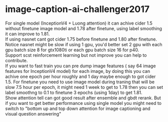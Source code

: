 # image-caption-ai-challenger2017
For single model (InceptionV4 + Luong attention) it can achive cider 1.5 without finetune image model and 1.78 after finetune, using label smoothing it can improve to 1.81.    
If using nasnet cant got cider 1.75 before finetune and 1.80 after finetune. Notice nasnet might be slow if using 1 gpu, you'd better set 2 gpu with each gpu batch size 8 for gtx1080ti or each gpu batch size 16 for p40.  
Support scst reinforcement learning but not improve you can help to contribute.  
If you want to fast train you can pre dump image features ( say 64 image features for InceptionV4 model) for each image,  by doing this you can achive one epoch per hour roughly and 1 day maybe enough to got cider 1.5. For finetune you need to use image model during traning that will be slow 7.5 hour per epoch, it might need 1 week to get to 1.78 then you can set label smoothng to 0.1 to finetune 3 epochs (using 1day) to get 1.81.  
Show attention tell can got good result after ensemble and gbdt rerank. But if you want to get better performance using single model  you might need to switch to "bottom up and top down attention for image captioning and visual question answering"  
